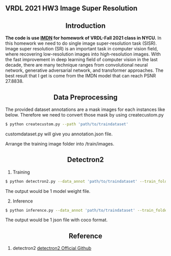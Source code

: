 ## VRDL 2021 HW3 Image Super Resolution

## <div align="center">Introduction</div>
**The code is use [IMDN](https://github.com/Zheng222/IMDN) for homework of VRDL-Fall 2021 class in NYCU.**
In this homework we need to do single image super-resolution task (SISR). Image super resolution (SR) is an important task in computer vision field, where recovering low-resolution images into high-resolution images. With the fast improvement in deep learning field of computer vision in the last decade, there are many technique ranges from convolutional neural network, generative adversarial network, and transformer approaches. The best result that I get is come from the IMDN model that can reach PSNR 27.8838.

## <div align="center">Data Preprocessing</div>
The provided dataset annotations are a mask images for each instances like below. Therefore we need to convert those mask by using createcustom.py
 ```bash
 $ python createcustom.py --path 'path/to/traindataset'

```
customdataset.py will give you annotation.json file. 

Arrange the training image folder into /train/images.


## <div align="center">Detectron2</div>
1. Training
 ```bash
 $ python detectron2.py --data_annot 'path/to/traindataset' --train_folder 'path/to/trainfolder' --output_dir 'path/to/output_dir' --modelzoo 'COCO-InstanceSegmentation/mask_rcnn_X_101_32x8d_FPN_3x.yaml' --output_modelweight 'outputfilename'

```
The output would be 1 model weight file.

2. Inference

 ```bash
 $ python inference.py --data_annot 'path/to/traindataset' --train_folder 'path/to/trainfolder' --path_test 'path/to/test_folder' --output_dir 'path/to/output_dir' --modelzoo 'COCO-InstanceSegmentation/mask_rcnn_X_101_32x8d_FPN_3x.yaml' --modelweight 'modelweightname'

```

The output would be 1 json file with coco format.

## <div align="center">Reference</div>
1. detectron2 [detectron2 Official Github](https://github.com/facebookresearch/detectron2) 
